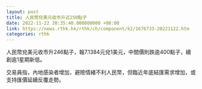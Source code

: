 ```yaml
---
layout: post
title: 人民幣兌美元收市升近250點子
date: 2022-11-22 20:35:40.000000000 +08:00
link: https://news.rthk.hk/rthk/ch/component/k2/1676733-20221122.htm
categories: rthk
---
```


人民幣兌美元收市升246點子，報7.1384元兌1美元，中間價則跌逾400點子，續創逾1星期新低。

交易員指，內地感染者增加，避險情緒不利人民幣，但臨近年底結匯需求增加，或支持匯價延續反覆走勢。
